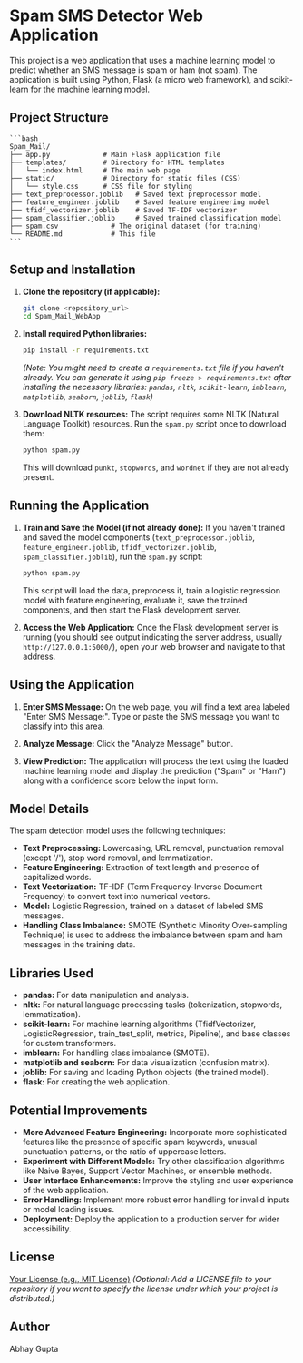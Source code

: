 # Spam SMS Detector Web Application

This project is a web application that uses a machine learning model to predict whether an SMS message is spam or ham (not spam). The application is built using Python, Flask (a micro web framework), and scikit-learn for the machine learning model.

## Project Structure
    ```bash
    Spam_Mail/
    ├── app.py             # Main Flask application file
    ├── templates/         # Directory for HTML templates
    │   └── index.html     # The main web page
    ├── static/            # Directory for static files (CSS)
    │   └── style.css      # CSS file for styling
    ├── text_preprocessor.joblib   # Saved text preprocessor model
    ├── feature_engineer.joblib    # Saved feature engineering model
    ├── tfidf_vectorizer.joblib    # Saved TF-IDF vectorizer
    ├── spam_classifier.joblib     # Saved trained classification model
    ├── spam.csv             # The original dataset (for training)
    └── README.md            # This file
    ```

## Setup and Installation

1.  **Clone the repository (if applicable):**
    ```bash
    git clone <repository_url>
    cd Spam_Mail_WebApp
    ```

2.  **Install required Python libraries:**
    ```bash
    pip install -r requirements.txt
    ```
    *(Note: You might need to create a `requirements.txt` file if you haven't already. You can generate it using `pip freeze > requirements.txt` after installing the necessary libraries: `pandas`, `nltk`, `scikit-learn`, `imblearn`, `matplotlib`, `seaborn`, `joblib`, `flask`)*

3.  **Download NLTK resources:**
    The script requires some NLTK (Natural Language Toolkit) resources. Run the `spam.py` script once to download them:
    ```bash
    python spam.py
    ```
    This will download `punkt`, `stopwords`, and `wordnet` if they are not already present.

## Running the Application

1.  **Train and Save the Model (if not already done):**
    If you haven't trained and saved the model components (`text_preprocessor.joblib`, `feature_engineer.joblib`, `tfidf_vectorizer.joblib`, `spam_classifier.joblib`), run the `spam.py` script:
    ```bash
    python spam.py
    ```
    This script will load the data, preprocess it, train a logistic regression model with feature engineering, evaluate it, save the trained components, and then start the Flask development server.

2.  **Access the Web Application:**
    Once the Flask development server is running (you should see output indicating the server address, usually `http://127.0.0.1:5000/`), open your web browser and navigate to that address.

## Using the Application

1.  **Enter SMS Message:** On the web page, you will find a text area labeled "Enter SMS Message:". Type or paste the SMS message you want to classify into this area.

2.  **Analyze Message:** Click the "Analyze Message" button.

3.  **View Prediction:** The application will process the text using the loaded machine learning model and display the prediction ("Spam" or "Ham") along with a confidence score below the input form.

## Model Details

The spam detection model uses the following techniques:

* **Text Preprocessing:** Lowercasing, URL removal, punctuation removal (except '/'), stop word removal, and lemmatization.
* **Feature Engineering:** Extraction of text length and presence of capitalized words.
* **Text Vectorization:** TF-IDF (Term Frequency-Inverse Document Frequency) to convert text into numerical vectors.
* **Model:** Logistic Regression, trained on a dataset of labeled SMS messages.
* **Handling Class Imbalance:** SMOTE (Synthetic Minority Over-sampling Technique) is used to address the imbalance between spam and ham messages in the training data.

## Libraries Used

* **pandas:** For data manipulation and analysis.
* **nltk:** For natural language processing tasks (tokenization, stopwords, lemmatization).
* **scikit-learn:** For machine learning algorithms (TfidfVectorizer, LogisticRegression, train\_test\_split, metrics, Pipeline), and base classes for custom transformers.
* **imblearn:** For handling class imbalance (SMOTE).
* **matplotlib and seaborn:** For data visualization (confusion matrix).
* **joblib:** For saving and loading Python objects (the trained model).
* **flask:** For creating the web application.

## Potential Improvements

* **More Advanced Feature Engineering:** Incorporate more sophisticated features like the presence of specific spam keywords, unusual punctuation patterns, or the ratio of uppercase letters.
* **Experiment with Different Models:** Try other classification algorithms like Naive Bayes, Support Vector Machines, or ensemble methods.
* **User Interface Enhancements:** Improve the styling and user experience of the web application.
* **Error Handling:** Implement more robust error handling for invalid inputs or model loading issues.
* **Deployment:** Deploy the application to a production server for wider accessibility.

## License

[Your License (e.g., MIT License)](LICENSE) *(Optional: Add a LICENSE file to your repository if you want to specify the license under which your project is distributed.)*

## Author

Abhay Gupta